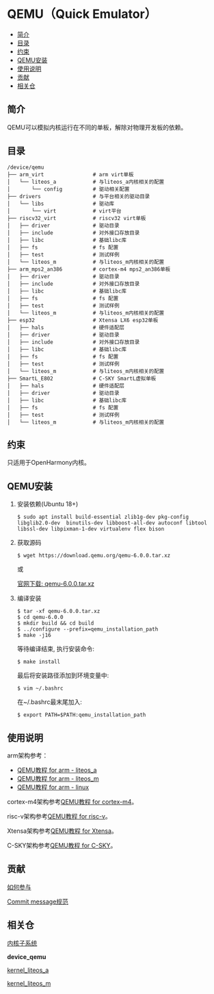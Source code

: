# QEMU（Quick Emulator）<a name="ZH-CN_TOPIC_0000001101286951"></a>

-   [简介](#section11660541593)
-   [目录](#section161941989596)
-   [约束](#section119744591305)
-   [QEMU安装](#section119744591307)
-   [使用说明](#section169045116126)
-   [贡献](#section169045116136)
-   [相关仓](#section1371113476307)

## 简介<a name="section11660541593"></a>

QEMU可以模拟内核运行在不同的单板，解除对物理开发板的依赖。

## 目录<a name="section161941989596"></a>

```
/device/qemu
├── arm_virt                # arm virt单板
│   └── liteos_a            # 与liteos_a内核相关的配置
│       └── config          # 驱动相关配置
├── drivers                 # 与平台相关的驱动目录
│   └── libs                # 驱动库
│       └── virt            # virt平台
├── riscv32_virt            # riscv32 virt单板
│   ├── driver              # 驱动目录
│   ├── include             # 对外接口存放目录
│   ├── libc                # 基础libc库
│   ├── fs                  # fs 配置
│   ├── test                # 测试样例
│   └── liteos_m            # 与liteos_m内核相关的配置
├── arm_mps2_an386          # cortex-m4 mps2_an386单板
│   ├── driver              # 驱动目录
│   ├── include             # 对外接口存放目录
│   ├── libc                # 基础libc库
│   ├── fs                  # fs 配置
│   ├── test                # 测试样例
│   └── liteos_m            # 与liteos_m内核相关的配置
├── esp32                   # Xtensa LX6 esp32单板
│   ├── hals                # 硬件适配层
│   ├── driver              # 驱动目录
│   ├── include             # 对外接口存放目录
│   ├── libc                # 基础libc库
│   ├── fs                  # fs 配置
│   ├── test                # 测试样例
│   └── liteos_m            # 与liteos_m内核相关的配置
├── SmartL_E802             # C-SKY SmartL虚拟单板
│   ├── hals                # 硬件适配层
│   ├── driver              # 驱动目录
│   ├── libc                # 基础libc库
│   ├── fs                  # fs 配置
│   ├── test                # 测试样例
│   └── liteos_m            # 与liteos_m内核相关的配置
```

## 约束<a name="section119744591305"></a>

只适用于OpenHarmony内核。

## QEMU安装<a name="section119744591307"></a>

1. 安装依赖(Ubuntu 18+)

   ```
   $ sudo apt install build-essential zlib1g-dev pkg-config libglib2.0-dev  binutils-dev libboost-all-dev autoconf libtool libssl-dev libpixman-1-dev virtualenv flex bison
   ```

2. 获取源码

   ```
   $ wget https://download.qemu.org/qemu-6.0.0.tar.xz
   ```

   或

   [官网下载: qemu-6.0.0.tar.xz](https://download.qemu.org/qemu-6.0.0.tar.xz)

3. 编译安装

   ```
   $ tar -xf qemu-6.0.0.tar.xz
   $ cd qemu-6.0.0
   $ mkdir build && cd build
   $ ../configure --prefix=qemu_installation_path
   $ make -j16
   ```

   等待编译结束, 执行安装命令:

   ```
   $ make install
   ```

   最后将安装路径添加到环境变量中:

   ```
   $ vim ~/.bashrc
   ```

   在~/.bashrc最末尾加入:

   ```
   $ export PATH=$PATH:qemu_installation_path
   ```

## 使用说明<a name="section169045116126"></a>

arm架构参考：
- [QEMU教程 for arm - liteos_a](https://gitee.com/openharmony/device_qemu/blob/HEAD/arm_virt/liteos_a/README_zh.md)
- [QEMU教程 for arm - liteos_m](https://gitee.com/openharmony/device_qemu/blob/HEAD/arm_virt/liteos_m/README_zh.md)
- [QEMU教程 for arm - linux](https://gitee.com/openharmony/device_qemu/blob/HEAD/arm_virt/linux/README_zh.md)

cortex-m4架构参考[QEMU教程 for cortex-m4](https://gitee.com/openharmony/device_qemu/blob/HEAD/arm_mps2_an386/README_zh.md)。

risc-v架构参考[QEMU教程 for risc-v](https://gitee.com/openharmony/device_qemu/blob/HEAD/riscv32_virt/README_zh.md)。

Xtensa架构参考[QEMU教程 for Xtensa](https://gitee.com/openharmony/device_qemu/blob/HEAD/esp32/README_zh.md)。

C-SKY架构参考[QEMU教程 for C-SKY](https://gitee.com/openharmony/device_qemu/blob/HEAD/SmartL_E802/README_zh.md)。

## 贡献<a name="section169045116136"></a>

[如何参与](https://gitee.com/openharmony/docs/blob/HEAD/zh-cn/contribute/%E5%8F%82%E4%B8%8E%E8%B4%A1%E7%8C%AE.md)

[Commit message规范](https://gitee.com/openharmony/device_qemu/wikis/Commit%20message%E8%A7%84%E8%8C%83?sort_id=4042860)

## 相关仓<a name="section1371113476307"></a>

[内核子系统](https://gitee.com/openharmony/docs/blob/HEAD/zh-cn/readme/%E5%86%85%E6%A0%B8%E5%AD%90%E7%B3%BB%E7%BB%9F.md)

**device\_qemu**

[kernel\_liteos\_a](https://gitee.com/openharmony/kernel_liteos_a/blob/HEAD/README_zh.md)

[kernel\_liteos\_m](https://gitee.com/openharmony/kernel_liteos_m/blob/HEAD/README_zh.md)
